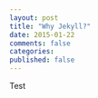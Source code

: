 ```yaml
---
layout: post
title: "Why Jekyll?"
date: 2015-01-22
comments: false
categories:
published: false
---
```

Test
